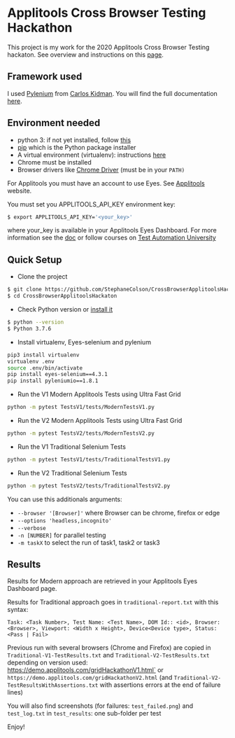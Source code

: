 # Applitools Cross Browser Testing Hackathon
This project is my work for the 2020 Applitools Cross Browser Testing hackaton.
See overview and instructions on this [page](https://applitools.com/cross-browser-testing-hackathon-v20-1-instructions/).

## Framework used
I used [Pylenium](https://github.com/ElSnoMan/pyleniumio) from [Carlos Kidman](https://github.com/ElSnoMan).
You will find the full documentation [here](https://elsnoman.gitbook.io/pylenium/).

## Environment needed
- python 3: if not yet installed, follow [this](https://www.python.org/downloads/)
- [pip](https://pypi.org/project/pip/) which is the Python package installer 
- A virtual environment (virtualenv): instructions [here](https://elsnoman.gitbook.io/pylenium/getting-started/virtual-environments)
- Chrome must be installed
- Browser drivers like [Chrome Driver](http://chromedriver.chromium.org/downloads) (must be in your `PATH)`

For Applitools you must have an account to use Eyes. See [Applitools](https://applitools.com/) website.

You must set you APPLITOOLS_API_KEY environment key:
```bash
$ export APPLITOOLS_API_KEY='<your_key>'
```

where your_key is available in your Applitools Eyes Dashboard.
For more information see the [doc](https://applitools.com/docs/) or follow courses on
[Test Automation University](https://testautomationu.applitools.com/)

## Quick Setup
- Clone the project
```bash
$ git clone https://github.com/StephaneColson/CrossBrowserApplitoolsHackaton.git
$ cd CrossBrowserApplitoolsHackaton
```

- Check Python version or [install it](https://www.python.org/downloads/)
```bash
$ python --version
$ Python 3.7.6
```

- Install virtualenv, Eyes-selenium and pylenium
```bash
pip3 install virtualenv
virtualenv .env
source .env/bin/activate
pip install eyes-selenium==4.3.1
pip install pyleniumio==1.8.1
```

- Run the V1 Modern Applitools Tests using Ultra Fast Grid
```bash
python -m pytest TestsV1/tests/ModernTestsV1.py
```

- Run the V2 Modern Applitools Tests using Ultra Fast Grid
```bash
python -m pytest TestsV2/tests/ModernTestsV2.py
```


- Run the V1 Traditional Selenium Tests
```bash
python -m pytest TestsV1/tests/TraditionalTestsV1.py
```

- Run the V2 Traditional Selenium Tests
```bash
python -m pytest TestsV2/tests/TraditionalTestsV2.py
```

You can use this additionals arguments:
- `--browser '[Browser]'` where Browser can be chrome, firefox or edge
- `--options 'headless,incognito'`
- `--verbose`
- `-n [NUMBER]` for parallel testing 
- `-m taskX` to select the run of task1, task2 or task3

## Results
Results for Modern approach are retrieved in your Applitools Eyes Dashboard page.

Results for Traditional approach goes in `traditional-report.txt` with this syntax:
```
Task: <Task Number>, Test Name: <Test Name>, DOM Id:: <id>, Browser: <Browser>, Viewport: <Width x Height>, Device<Device type>, Status: <Pass | Fail>
```

Previous run with several browsers (Chrome and Firefox) are copied in `Traditional-V1-TestResults.txt` and `Traditional-V2-TestResults.txt`
depending on version used: https://demo.applitools.com/gridHackathonV1.html` or 
`https://demo.applitools.com/gridHackathonV2.html` (and `Traditional-V2-TestResultsWithAssertions.txt` with assertions errors
at the end of failure lines)

You will also find screenshots (for failures: `test_failed.png`) and `test_log.txt`
 in `test_results`: one sub-folder per test



Enjoy!



